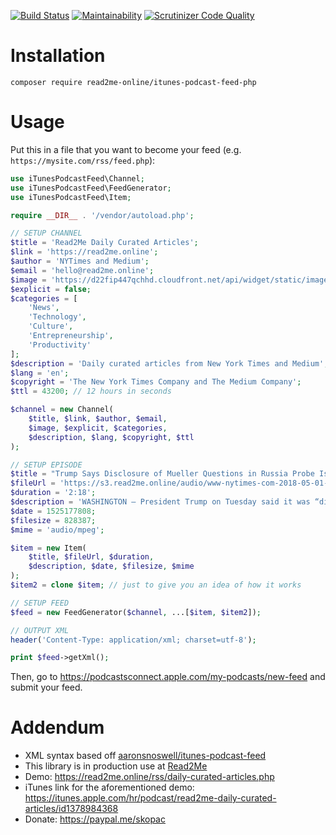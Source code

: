 [![Build Status](https://travis-ci.org/read2me-online/itunes-podcast-feed-php.svg?branch=master)](https://travis-ci.org/read2me-online/itunes-podcast-feed-php)
[![Maintainability](https://api.codeclimate.com/v1/badges/b3627887f7dfd63d2fc9/maintainability)](https://codeclimate.com/github/read2me-online/itunes-podcast-feed-php/maintainability)
[![Scrutinizer Code Quality](https://scrutinizer-ci.com/g/read2me-online/itunes-podcast-feed-php/badges/quality-score.png?b=master)](https://scrutinizer-ci.com/g/read2me-online/itunes-podcast-feed-php/?branch=master)

# Installation
`composer require read2me-online/itunes-podcast-feed-php`

# Usage
Put this in a file that you want to become your feed (e.g. `https://mysite.com/rss/feed.php`):

```php
use iTunesPodcastFeed\Channel;
use iTunesPodcastFeed\FeedGenerator;
use iTunesPodcastFeed\Item;

require __DIR__ . '/vendor/autoload.php';

// SETUP CHANNEL
$title = 'Read2Me Daily Curated Articles';
$link = 'https://read2me.online';
$author = 'NYTimes and Medium';
$email = 'hello@read2me.online';
$image = 'https://d22fip447qchhd.cloudfront.net/api/widget/static/images/android-chrome-1400x1400.png';
$explicit = false;
$categories = [
    'News',
    'Technology',
    'Culture',
    'Entrepreneurship',
    'Productivity'
];
$description = 'Daily curated articles from New York Times and Medium';
$lang = 'en';
$copyright = 'The New York Times Company and The Medium Company';
$ttl = 43200; // 12 hours in seconds

$channel = new Channel(
    $title, $link, $author, $email,
    $image, $explicit, $categories,
    $description, $lang, $copyright, $ttl
);

// SETUP EPISODE
$title = "Trump Says Disclosure of Mueller Questions in Russia Probe Is ‘Disgraceful’";
$fileUrl = 'https://s3.read2me.online/audio/www-nytimes-com-2018-05-01-us-politics-trump-mueller-russia-questions-html-7e9601.mp3';
$duration = '2:18';
$description = 'WASHINGTON — President Trump on Tuesday said it was “disgraceful” that questions the special counsel would like to ask him were publicly disclosed, and he incorrectly noted that there were no questions about collusion. The president also said collusion was a “phony” crime.';
$date = 1525177808;
$filesize = 828387;
$mime = 'audio/mpeg';

$item = new Item(
    $title, $fileUrl, $duration,
    $description, $date, $filesize, $mime
);
$item2 = clone $item; // just to give you an idea of how it works

// SETUP FEED
$feed = new FeedGenerator($channel, ...[$item, $item2]);

// OUTPUT XML
header('Content-Type: application/xml; charset=utf-8');

print $feed->getXml();
```

Then, go to https://podcastsconnect.apple.com/my-podcasts/new-feed and submit your feed.

# Addendum
- XML syntax based off [aaronsnoswell/itunes-podcast-feed
](https://github.com/aaronsnoswell/itunes-podcast-feed)
- This library is in production use at [Read2Me](https://read2me.online/)
- Demo: https://read2me.online/rss/daily-curated-articles.php
- iTunes link for the aforementioned demo: https://itunes.apple.com/hr/podcast/read2me-daily-curated-articles/id1378984368
- Donate: https://paypal.me/skopac
